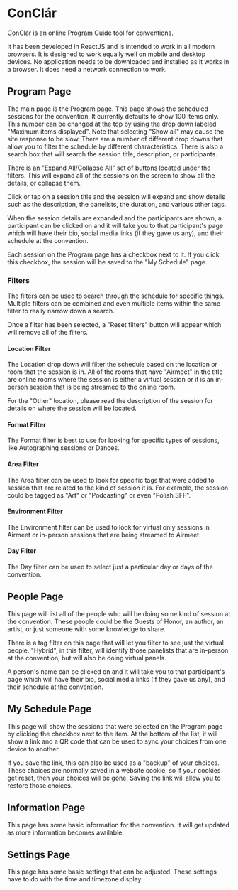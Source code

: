 # ConClár

ConClár is an online Program Guide tool for conventions.

It has been developed in ReactJS and is intended to work in all modern browsers. It is designed to work equally well on mobile and desktop devices. No application needs to be downloaded and installed as it works in a browser. It does need a network connection to work.

## Program Page

The main page is the Program page. This page shows the scheduled sessions for the convention. It currently defaults to show 100 items only. This number can be changed at the top by using the drop down labeled "Maximum items displayed". Note that selecting "Show all" may cause the site response to be slow. There are a number of different drop downs that allow you to filter the schedule by different characteristics. There is also a search box that will search the session title, description, or participants.

There is an "Expand All/Collapse All" set of buttons located under the filters. This will expand all of the sessions on the screen to show all the details, or collapse them.

Click or tap on a session title and the session will expand and show details such as the description, the panelists, the duration, and various other tags.

When the session details are expanded and the participants are shown, a participant can be clicked on and it will take you to that participant's page which will have their bio, social media links (if they gave us any), and their schedule at the convention.

Each session on the Program page has a checkbox next to it. If you click this checkbox, the session will be saved to the "My Schedule" page.

### Filters

The filters can be used to search through the schedule for specific things. Multiple filters can be combined and even multiple items within the same filter to really narrow down a search.

Once a filter has been selected, a "Reset filters" button will appear which will remove all of the filters.


#### Location Filter
The Location drop down will filter the schedule based on the location or room that the session is in. All of the rooms that have "Airmeet" in the title are online rooms where the session is either a virtual session or it is an in-person session that is being streamed to the online room.

For the "Other" location, please read the description of the session for details on where the session will be located.

#### Format Filter
The Format filter is best to use for looking for specific types of sessions, like Autographing sessions or Dances.

#### Area Filter
The Area filter can be used to look for specific tags that were added to session that are related to the kind of session it is. For example, the session could be tagged as "Art" or "Podcasting" or even "Polish SFF".

#### Environment Filter
The Environment filter can be used to look for virtual only sessions in Airmeet or in-person sessions that are being streamed to Airmeet.

#### Day Filter
The Day filter can be used to select just a particular day or days of the convention.


## People Page

This page will list all of the people who will be doing some kind of session at the convention. These people could be the Guests of Honor, an author, an artist, or just someone with some knowledge to share.

There is a tag filter on this page that will let you filter to see just the virtual people. "Hybrid", in this filter, will identify those panelists that are in-person at the convention, but will also be doing virtual panels.

A person's name can be clicked on and it will take you to that participant's page which will have their bio, social media links (if they gave us any), and their schedule at the convention.


## My Schedule Page

This page will show the sessions that were selected on the Program page by clicking the checkbox next to the item. At the bottom of the list, it will show a link and a QR code that can be used to sync your choices from one device to another.

If you save the link, this can also be used as a "backup" of your choices. These choices are normally saved in a website cookie, so if your cookies get reset, then your choices will be gone. Saving the link will allow you to restore those choices.


## Information Page

This page has some basic information for the convention. It will get updated as more information becomes available.


## Settings Page

This page has some basic settings that can be adjusted. These settings have to do with the time and timezone display.
